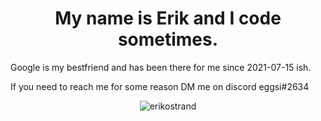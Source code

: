 <h1 align="center">My name is Erik and I code sometimes.</h1>
Google is my bestfriend and has been there for me since 2021-07-15 ish.

If you need to reach me for some reason DM me on discord eggsi#2634

<p align="center"> <img src="https://komarev.com/ghpvc/?username=erikostrand&label=Visitors&color=1688d0&style=plastic" alt="erikostrand" /> </p>


<!---
ErikoStrand/ErikoStrand is a ✨ special ✨ repository because its `README.md` (this file) appears on your GitHub profile.
You can click the Preview link to take a look at your changes.
--->

